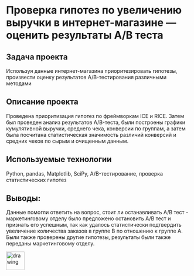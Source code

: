 # Проверка гипотез по увеличению выручки в интернет-магазине — оценить результаты A/B теста

## Задача проекта
Используя данные интернет-магазина приоритезировать гипотезы, произвести оценку результатов A/B-тестирования различными методами

## Описание проекта
Проведена приоритизация гипотез по фреймворкам ICE и RICE. Затем был проведен анализ результатов A/B-теста, были построены графики кумулятивной выручки, среднего чека, конверсии по группам, а затем была посчитана статистическая значимость различий конверсий и средних чеков по сырым и очищенным данным. 

## Используемые технологии
Python, pandas, Matplotlib, SciPy, A/B-тестирование, проверка статистических гипотез

## Выводы: 

Данные помогли ответить на вопрос, стоит ли останавливать А/В тест - маркетинговому отделу было предложено остановить А/В тест и признать его успешным, так как удалось статистически подтвердить увеличение количества заказов в группе В по отношению к группе А. Были также проверены другие гипотезы, результаты были также переданы маркетинговому отделу. 

<img src="https://img.icons8.com/ultraviolet/512/goal.png" alt="drawing" width="50"/>
